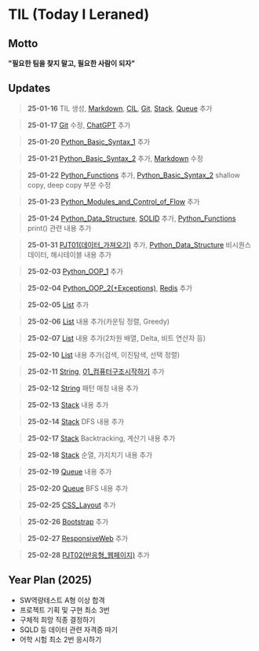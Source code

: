 # TIL (Today I Leraned)

## Motto

**"필요한 팀을 찾지 말고, 필요한 사람이 되자"**

## Updates

> **25-01-16** TIL 생성, [Markdown](https://github.com/2myunpaper/til/blob/master/Dev_Enviornment/Markdown.md), [CIL](https://github.com/2myunpaper/til/blob/master/Dev_Enviornment/CLI.md), [Git](https://github.com/2myunpaper/til/blob/master/Dev_Enviornment/Git.md), [Stack](https://github.com/2myunpaper/til/blob/master/Algorithm/Stack.md), [Queue](https://github.com/2myunpaper/til/blob/master/Algorithm/Queue.md) 추가

> **25-01-17** [Git](https://github.com/2myunpaper/til/blob/master/Dev%20Enviornment/Git.md) 수정, [ChatGPT](https://github.com/2myunpaper/til/blob/master/Dev%20Enviornment/ChatGPT.md) 추가

> **25-01-20** [Python_Basic_Syntax_1](https://github.com/2myunpaper/til/blob/master/Python/Basic_Syntax/Basic_Syntax_01.md) 추가

> **25-01-21** [Python_Basic_Syntax_2](https://github.com/2myunpaper/til/blob/master/Python/Basic_Syntax/Basic_Syntax_02.md) 추가, [Markdown](https://github.com/2myunpaper/til/blob/master/Dev_Enviornment/Markdown.md) 수정

> **25-01-22** [Python_Functions](https://github.com/2myunpaper/til/blob/master/Python/Functions.md) 추가, [Python_Basic_Syntax_2](https://github.com/2myunpaper/til/blob/master/Python/Basic_Syntax/Basic_Syntax_02.md) shallow copy, deep copy 부분 수정

> **25-01-23** [Python_Modules_and_Control_of_Flow](https://github.com/2myunpaper/til/blob/master/Python/Modules_and_Control_of_Flow.md) 추가

> **25-01-24** [Python_Data_Structure](https://github.com/2myunpaper/til/blob/master/Python/Data_Structure.md), [SOLID](https://github.com/2myunpaper/til/blob/master/Dev_Enviornment/SOLID.md) 추가, [Python_Functions](https://github.com/2myunpaper/til/blob/master/Python/Functions.md) print() 관련 내용 추가

> **25-01-31** [PJT01(데이터_가져오기)](https://github.com/2myunpaper/til/blob/master/관통프로젝트_도서사이트/PJT01(데이터_가져오기).md) 추가, [Python_Data_Structure](https://github.com/2myunpaper/til/blob/master/Python/Data_Structure.md) 비시퀀스 데이터, 해시테이블 내용 추가

> **25-02-03** [Python_OOP_1](https://github.com/2myunpaper/til/blob/master/Python/OOP/OOP_1.md) 추가 

> **25-02-04** [Python_OOP_2(+Exceptions)](https://github.com/2myunpaper/til/blob/master/Python/OOP/OOP_2(+Exceptions).md), [Redis](https://github.com/2myunpaper/til/blob/master/Dev_Enviornment/Redis.md) 추가

> **25-02-05** [List](https://github.com/2myunpaper/til/blob/master/Algorithm/List.md) 추가

> **25-02-06** [List](https://github.com/2myunpaper/til/blob/master/Algorithm/List.md) 내용 추가(카운팅 정렬, Greedy)

> **25-02-07** [List](https://github.com/2myunpaper/til/blob/master/Algorithm/List.md) 내용 추가(2차원 배열, Delta, 비트 연산자 등)

> **25-02-10** [List](https://github.com/2myunpaper/til/blob/master/Algorithm/List.md) 내용 추가(검색, 이진탐색, 선택 정렬)

> **25-02-11** [String](https://github.com/2myunpaper/til/blob/master/Algorithm/String.md), [01_컴퓨터구조시작하기](https://github.com/2myunpaper/til/blob/master/CS/%ED%98%BC%EC%9E%90%ED%95%98%EB%8A%94%EC%BB%B4%EA%B5%AC%EC%9A%B4%EC%B2%B4/01_%EC%BB%B4%ED%93%A8%ED%84%B0%EA%B5%AC%EC%A1%B0%EC%8B%9C%EC%9E%91%ED%95%98%EA%B8%B0.md) 추가

> **25-02-12** [String](https://github.com/2myunpaper/til/blob/master/Algorithm/String.md) 패턴 매칭 내용 추가

> **25-02-13** [Stack](https://github.com/2myunpaper/til/blob/master/Algorithm/Stack.md) 내용 추가

> **25-02-14** [Stack](https://github.com/2myunpaper/til/blob/master/Algorithm/Stack.md) DFS 내용 추가

> **25-02-17** [Stack](https://github.com/2myunpaper/til/blob/master/Algorithm/Stack.md) Backtracking, 계산기 내용 추가

> **25-02-18** [Stack](https://github.com/2myunpaper/til/blob/master/Algorithm/Stack.md) 순열, 가지치기 내용 추가

> **25-02-19** [Queue](https://github.com/2myunpaper/til/blob/master/Algorithm/Queue.md) 내용 추가

> **25-02-20** [Queue](https://github.com/2myunpaper/til/blob/master/Algorithm/Queue.md) BFS 내용 추가

> **25-02-25** [CSS_Layout](https://github.com/2myunpaper/til/blob/master/Web/CSS_Layout.md) 추가

> **25-02-26** [Bootstrap](https://github.com/2myunpaper/til/blob/master/Web/Bootstrap.md) 추가

> **25-02-27** [ResponsiveWeb](https://github.com/2myunpaper/til/blob/master/Web/ResponsiveWeb.md) 추가

> **25-02-28** [PJT02(반응형_웹페이지)](https://github.com/2myunpaper/til/blob/master/관통프로젝트_도서사이트/PJT02(반응형_웹페이지).md) 추가

## Year Plan (2025)

- SW역량테스트 A형 이상 합격
- 프로젝트 기획 및 구현 최소 3번
- 구체적 희망 직종 결정하기
- SQLD 등 데이터 관련 자격증 따기
- 어학 시험 최소 2번 응시하기
